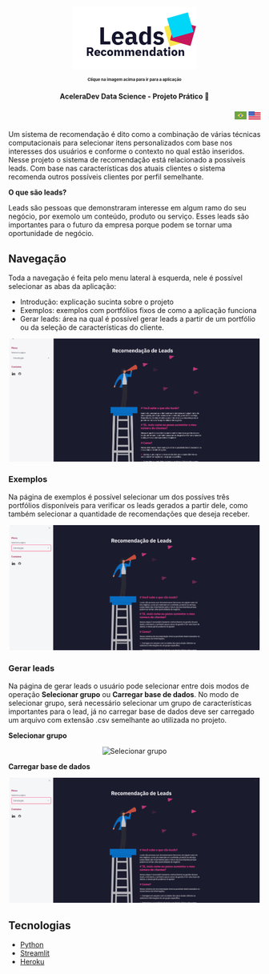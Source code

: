 <h1 align="center">
    <a href = "https://leads-recommendations.herokuapp.com/"><img src = "images/leads_recommendation.png" width="250px"></a>
    <p align= "center" style = "font-size: 8px">
        Clique na imagem acima para ir para a aplicação
    </p>
</h1>

<h4 align="center">
    AceleraDev Data Science - Projeto Prático 🧲
</h4>

<p align= "right">
    <a href = "https://github.com/DarleySoares/leads-recommendations/blob/deploy/README.md"><img src = https://raw.githubusercontent.com/DarleySoares/Data-Science/master/images/brazil.png></a>
    <a href = "https://github.com/DarleySoares/leads-recommendations/blob/deploy/README_ENG.md"><img src = https://raw.githubusercontent.com/DarleySoares/Data-Science/master/images/usa.png></a>
 </p1>


Um sistema de recomendação é dito como a combinação de várias técnicas computacionais para selecionar itens personalizados com base nos interesses dos usuários e conforme o contexto no qual estão inseridos. Nesse projeto o sistema de recomendação está relacionado a possíveis leads. Com base nas características dos atuais clientes o sistema recomenda outros possíveis clientes por perfil semelhante.

**O que são leads?**

Leads são pessoas que demonstraram interesse em algum ramo do seu negócio, por exemolo um conteúdo, produto ou serviço. Esses leads são importantes para o futuro da empresa porque podem se tornar uma oportunidade de negócio.

## Navegação

Toda a navegação é feita pelo menu lateral à esquerda, nele é possível selecionar as abas da aplicação:

- Introdução: explicação sucinta sobre o projeto
- Exemplos: exemplos com portfólios fixos de como a aplicação funciona
- Gerar leads: área na qual é possível gerar leads a partir de um portfólio ou da seleção de características do cliente.

<p align="center">
    <img alt="Páginas" src="images/paginas.gif" width="500px">
</p>

### Exemplos

Na página de exemplos é possível selecionar um dos possíves três portfólios disponíveis para verificar os leads gerados a partir dele, como também selecionar a quantidade de recomendações que deseja receber.

<p align="center">
    <img alt="Exemplos" src="images/exemplos.gif" width="500px">
</p>

### Gerar leads

Na página de gerar leads o usuário pode selecionar entre dois modos de operação **Selecionar grupo** ou **Carregar base de dados**. No modo de selecionar grupo, será necessário selecionar um grupo de características importantes para o lead, já no carregar base de dados deve ser carregado um arquivo com extensão .csv semelhante ao utilizada no projeto.

**Selecionar grupo**

<p align="center">
    <img alt="Selecionar grupo" src="images/gerar_leads_selecionar.gif" width="500px">
</p>

**Carregar base de dados**

<p align="center">
    <img alt="Carregar base de dados" src="images/gerar_leads_portfolio.gif" width="500px">
</p>

## Tecnologias

- [Python](https://www.python.org/)
- [Streamlit](https://www.streamlit.io/)
- [Heroku](https://www.heroku.com)

